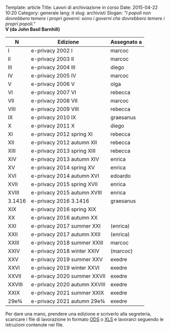Template: article
Title: Lavori di archiviazione in corso
Date: 2015-04-22 10:20
Category: generale
lang: it
slug: archivisti
Slogan: <i>"I popoli non dovrebbero temere i propri governi: sono i governi che dovrebbero temere i propri popoli."</i><br/><b>V (da John Basil Barnhill)</b>



| N      | Edizione                     | Assegnato a |
|--------|------------------------------|-------------|
| I      | e-privacy 2002 I             | marcoc      |
| II     | e-privacy 2003 II            | marcoc      |
| III    | e-privacy 2004 III           | diego       |
| IV     | e-privacy 2005 IV            | marcoc      |
| V      | e-privacy 2006 V             | olga        |
| VI     | e-privacy 2007 VI            | rebecca     |
| VII    | e-privacy 2008 VII           | marcoc      |
| VIII   | e-privacy 2009 VIII          | rebecca     |
| IX     | e-privacy 2010 IX            | graesanus   |
| X      | e-privacy 2011 X             | diego       |
| XI     | e-privacy 2012 spring XI     | rebecca     |
| XII    | e-privacy 2012 autumn XII    | rebecca     |
| XIII   | e-privacy 2013 spring XIII   | rebecca     |
| XIV    | e-privacy 2013 autumn XIV    | enrica      |
| XV     | e-privacy 2014 spring XV     | enrica      |
| XVI    | e-privacy 2014 autumn XVI    | edoardo     |
| XVII   | e-privacy 2015 spring XVII   | enrica      |
| XVIII  | e-privacy 2015 autumn XVIII  | enrica      | 
| 3.1416 | e-privacy 2016 3.1416        | graesanus   | 
| XIX    | e-privacy 2016 spring XIX    |             |
| XX     | e-privacy 2016 autumn XX     |             |
| XXI    | e-privacy 2017 summer XXI    |(enrica)     |
| XXII   | e-privacy 2017 autumn XXII   |(enrica)     |
| XXIII  | e-privacy 2018 summer XXIII  | marcoc      |
| XXIV   | e-privacy 2018 winter XXIV   |(marcoc)     |
| XXV    | e-privacy 2019 summer XXV    | exedre      |
| XXVI   | e-privacy 2019 winter XXVI   | exedre      |
| XXVII  | e-privacy 2020 summer XXVII  | exedre      |
| XXVIII | e-privacy 2020 autumn XXVIII | exedre      |
| XXIX   | e-privacy 2021 summer XXIX   | exedre      |
| 29e¾   | e-privacy 2021 autumn 29e¾   | exedre      |

Per dare una mano, prendere una edizione e scriverlo alla segreteria, scaricare i file di lavorazione in formato [ODS](images/PWS-YYYYS.ods) o [XLS](images/PWS-YYYYS.xls) e lavorarci seguendo le istruzioni contenute nei file.
